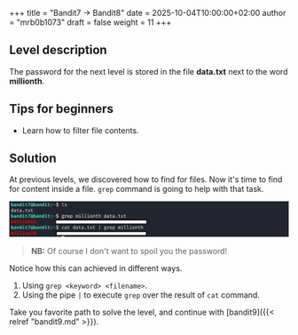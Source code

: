 +++
title = "Bandit7 -> Bandit8"
date = 2025-10-04T10:00:00+02:00
author = "mrb0b1073"
draft = false
weight = 11
+++

## Level description
The password for the next level is stored in the file **data.txt** next to the word **millionth**.

## Tips for beginners
- Learn how to filter file contents.

## Solution
At previous levels, we discovered how to find for files. Now it's time to find for content inside a file. `grep` command is going to help with that task.

![bandit8](/images/otw/bandit/bandit8/0.png)
> **NB:** Of course I don't want to spoil you the password! 

Notice how this can achieved in different ways.
1. Using `grep <keyword> <filename>`.
2. Using the pipe `|` to execute `grep` over the result of `cat` command.

Take you favorite path to solve the level, and continue with [bandit9]({{< relref "bandit9.md" >}}).

